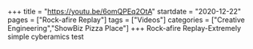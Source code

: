 +++
title = "https://youtu.be/6omQPEq2OtA"
startdate = "2020-12-22"
pages = ["Rock-afire Replay"]
tags = ["Videos"]
categories = ["Creative Engineering","ShowBiz Pizza Place"]
+++
Rock-afire Replay-Extremely simple cyberamics test
